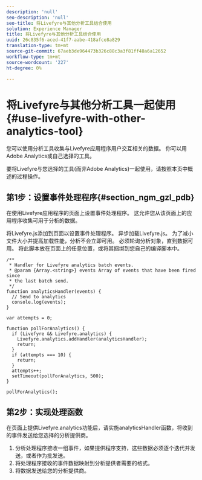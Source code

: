 ```yaml
---
description: 'null'
seo-description: 'null'
seo-title: 将Livefyre与其他分析工具结合使用
solution: Experience Manager
title: 将Livefyre与其他分析工具结合使用
uuid: 26c835f6-aced-41f7-aabe-418afce8a829
translation-type: tm+mt
source-git-commit: 67aeb3de964473b326c88c3a3f81ff48a6a12652
workflow-type: tm+mt
source-wordcount: '227'
ht-degree: 0%

---
```



# 将Livefyre与其他分析工具一起使用{#use-livefyre-with-other-analytics-tool}

您可以使用分析工具收集与Livefyre应用程序用户交互相关的数据。 你可以用Adobe Analytics或自己选择的工具。

要将Livefyre与您选择的工具(而非Adobe Analytics)一起使用，请按照本页中概述的过程操作。

## 第1步：设置事件处理程序{#section_ngm_gzl_pdb}

在使用Livefyre应用程序的页面上设置事件处理程序。 这允许您从该页面上的应用程序收集可用于分析的数据。

将Livefyre.js添加到页面以设置事件处理程序。 异步加载Livefyre.js。 为了减小文件大小并提高加载性能，分析不会立即可用。 必须轮询分析对象，直到数据可用。 将此脚本放在页面上的任意位置，或将其捆绑到您自己的编译脚本中。

```
/** 
 * Handler for Livefyre analytics batch events. 
 * @param {Array.<string>} events Array of events that have been fired since 
 * the last batch send. 
 */ 
function analyticsHandler(events) { 
  // Send to analytics 
  console.log(events); 
} 
 
var attempts = 0; 
 
function pollForAnalytics() { 
  if (Livefyre && Livefyre.analytics) { 
    Livefyre.analytics.addHandler(analyticsHandler); 
    return; 
  } 
  if (attempts === 10) { 
    return; 
  } 
  attempts++; 
  setTimeout(pollForAnalytics, 500); 
} 
 
pollForAnalytics(); 
```

## 第2步：实现处理函数

在页面上提供Livefyre.analytics功能后，请实施analyticsHandler函数，将收到的事件发送给您选择的分析提供商。

1. 分析处理程序接收一组事件，如果提供程序支持，这些数据必须逐个迭代并发送，或者作为批发送。
1. 将处理程序接收的事件数据映射到分析提供者需要的格式。
1. 将数据发送给您的分析提供商。


